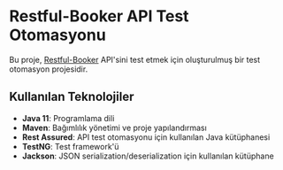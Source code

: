 # Restful-Booker API Test Otomasyonu

Bu proje, [Restful-Booker](http://restful-booker.herokuapp.com/apidoc/index.html) API'sini test etmek için oluşturulmuş bir test otomasyon projesidir.

## Kullanılan Teknolojiler

- **Java 11**: Programlama dili
- **Maven**: Bağımlılık yönetimi ve proje yapılandırması
- **Rest Assured**: API test otomasyonu için kullanılan Java kütüphanesi
- **TestNG**: Test framework'ü
- **Jackson**: JSON serialization/deserialization için kullanılan kütüphane
